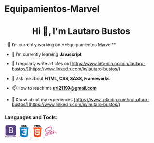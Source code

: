 # Equipamientos-Marvel


<h1 align="center">Hi 👋, I'm Lautaro Bustos</h1>
- 🔭 I’m currently working on **Equipamientos Marvel**

- 🌱 I’m currently learning **Javascript**

- 📝 I regularly write articles on [https://www.linkedin.com/in/lautaro-bustos/](https://www.linkedin.com/in/lautaro-bustos/)

- 💬 Ask me about **HTML, CSS, SASS, Frameworks**

- 📫 How to reach me **uri21199@gmail.com**

- 📄 Know about my experiences [https://www.linkedin.com/in/lautaro-bustos/](https://www.linkedin.com/in/lautaro-bustos/)


<h3 align="left">Languages and Tools:</h3>
<p align="left"> <a href="https://getbootstrap.com" target="_blank"> <img src="https://raw.githubusercontent.com/devicons/devicon/master/icons/bootstrap/bootstrap-plain-wordmark.svg" alt="bootstrap" width="40" height="40"/> </a> <a href="https://www.w3schools.com/css/" target="_blank"> <img src="https://raw.githubusercontent.com/devicons/devicon/master/icons/css3/css3-original-wordmark.svg" alt="css3" width="40" height="40"/> </a> <a href="https://www.w3.org/html/" target="_blank"> <img src="https://raw.githubusercontent.com/devicons/devicon/master/icons/html5/html5-original-wordmark.svg" alt="html5" width="40" height="40"/> </a> <a href="https://sass-lang.com" target="_blank"> <img src="https://raw.githubusercontent.com/devicons/devicon/master/icons/sass/sass-original.svg" alt="sass" width="40" height="40"/> </a> </p>
